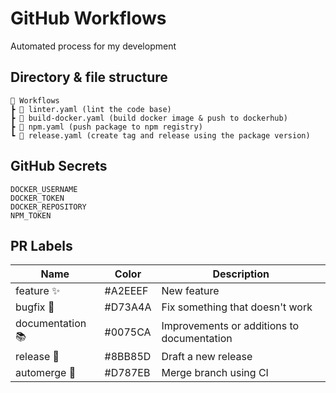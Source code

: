 # GitHub Workflows

Automated process for my development

## Directory & file structure

```
📂 Workflows
┣ 📜 linter.yaml (lint the code base)
┣ 📜 build-docker.yaml (build docker image & push to dockerhub)
┣ 📜 npm.yaml (push package to npm registry)
┗ 📜 release.yaml (create tag and release using the package version)
```

## GitHub Secrets

```dotenv
DOCKER_USERNAME
DOCKER_TOKEN
DOCKER_REPOSITORY
NPM_TOKEN
```

## PR Labels

| Name             | Color   | Description                                |
|------------------|---------|--------------------------------------------|
| feature ✨       | #A2EEEF | New feature                                |
| bugfix 🐞        | #D73A4A | Fix something that doesn't work            |
| documentation 📚 | #0075CA | Improvements or additions to documentation |
| release 🎉       | #8BB85D | Draft a new release                        |
| automerge 🔀     | #D787EB | Merge branch using CI                      |
